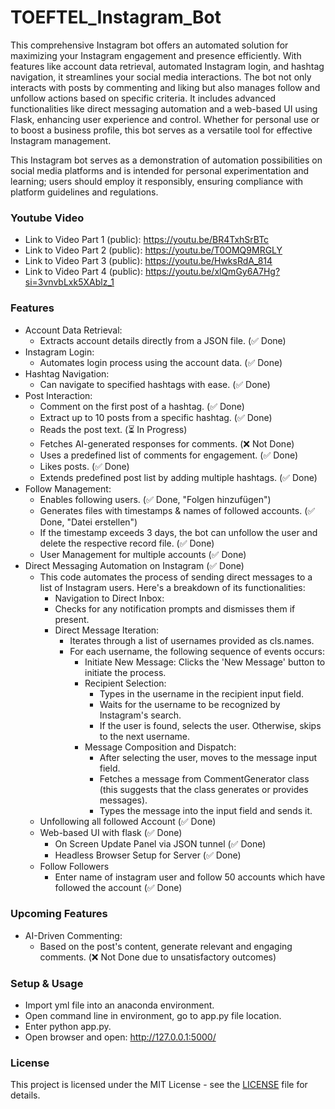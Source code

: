 # TOEFTEL_Instagram_Bot

This comprehensive Instagram bot offers an automated solution for maximizing your Instagram engagement and presence efficiently. With features like account data retrieval, automated Instagram login, and hashtag navigation, it streamlines your social media interactions. The bot not only interacts with posts by commenting and liking but also manages follow and unfollow actions based on specific criteria. It includes advanced functionalities like direct messaging automation and a web-based UI using Flask, enhancing user experience and control. Whether for personal use or to boost a business profile, this bot serves as a versatile tool for effective Instagram management.

This Instagram bot serves as a demonstration of automation possibilities on social media platforms and is intended for personal experimentation and learning; users should employ it responsibly, ensuring compliance with platform guidelines and regulations.

### Youtube Video

- Link to Video Part 1 (public): https://youtu.be/BR4TxhSrBTc
- Link to Video Part 2 (public): https://youtu.be/T0OMQ9MRGLY
- Link to Video Part 3 (public): https://youtu.be/HwksRdA_814
- Link to Video Part 4 (public): https://youtu.be/xlQmGy6A7Hg?si=3vnvbLxk5XAblz_1

### Features
- Account Data Retrieval:
  - Extracts account details directly from a JSON file. (✅ Done)
- Instagram Login:
  - Automates login process using the account data. (✅ Done)
- Hashtag Navigation:
  - Can navigate to specified hashtags with ease. (✅ Done)
- Post Interaction:
  - Comment on the first post of a hashtag. (✅ Done)
  - Extract up to 10 posts from a specific hashtag. (✅ Done)
  - Reads the post text. (⏳ In Progress)
  - Fetches AI-generated responses for comments. (❌ Not Done)
  - Uses a predefined list of comments for engagement. (✅ Done)
  - Likes posts. (✅ Done)
  - Extends predefined post list by adding multiple hashtags. (✅ Done)
- Follow Management:
  - Enables following users. (✅ Done, "Folgen hinzufügen")
  - Generates files with timestamps & names of followed accounts. (✅ Done, "Datei erstellen")
  - If the timestamp exceeds 3 days, the bot can unfollow the user and delete the respective record file. (✅ Done)
  - User Management for multiple accounts (✅ Done)
- Direct Messaging Automation on Instagram (✅ Done)
  - This code automates the process of sending direct messages to a list of Instagram users. Here's a breakdown of its functionalities:
    - Navigation to Direct Inbox:
    - Checks for any notification prompts and dismisses them if present.
    - Direct Message Iteration:
      - Iterates through a list of usernames provided as cls.names.
      - For each username, the following sequence of events occurs:
        - Initiate New Message: Clicks the 'New Message' button to initiate the process.
        - Recipient Selection:
          - Types in the username in the recipient input field.
          - Waits for the username to be recognized by Instagram's search.
          - If the user is found, selects the user. Otherwise, skips to the next username.
        - Message Composition and Dispatch:
          - After selecting the user, moves to the message input field.
          - Fetches a message from CommentGenerator class (this suggests that the class generates or provides messages).
          - Types the message into the input field and sends it.
  - Unfollowing all followed Account (✅ Done)
  - Web-based UI with flask (✅ Done)
    - On Screen Update Panel via JSON tunnel (✅ Done)
    - Headless Browser Setup for Server (✅ Done)
  - Follow Followers
    - Enter name of instagram user and follow 50 accounts which have followed the account (✅ Done)

### Upcoming Features
- AI-Driven Commenting:
  - Based on the post's content, generate relevant and engaging comments. (❌ Not Done due to unsatisfactory outcomes)

### Setup & Usage
- Import yml file into an anaconda environment.
- Open command line in environment, go to app.py file location.
- Enter python app.py.
- Open browser and open: http://127.0.0.1:5000/

### License

This project is licensed under the MIT License - see the [LICENSE](LICENSE) file for details.

